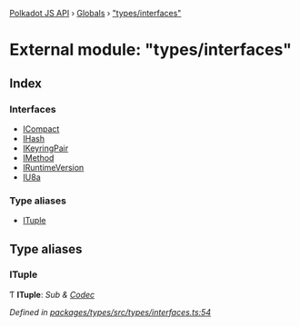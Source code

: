 [Polkadot JS API](../README.md) › [Globals](../globals.md) › ["types/interfaces"](_types_interfaces_.md)

# External module: "types/interfaces"

## Index

### Interfaces

* [ICompact](../interfaces/_types_interfaces_.icompact.md)
* [IHash](../interfaces/_types_interfaces_.ihash.md)
* [IKeyringPair](../interfaces/_types_interfaces_.ikeyringpair.md)
* [IMethod](../interfaces/_types_interfaces_.imethod.md)
* [IRuntimeVersion](../interfaces/_types_interfaces_.iruntimeversion.md)
* [IU8a](../interfaces/_types_interfaces_.iu8a.md)

### Type aliases

* [ITuple](_types_interfaces_.md#ituple)

## Type aliases

###  ITuple

Ƭ **ITuple**: *Sub & [Codec](../interfaces/_types_codec_.codec.md)*

*Defined in [packages/types/src/types/interfaces.ts:54](https://github.com/polkadot-js/api/blob/83d780220c/packages/types/src/types/interfaces.ts#L54)*
